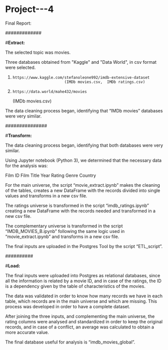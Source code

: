 # Project---4

Final Report:

#############

#**Extract:**

The selected topic was movies.

Three databases obtained from "Kaggle" and "Data World", in csv format were selected.

1.     https://www.kaggle.com/stefanoleone992/imdb-extensive-dataset 
                              (IMDb movies.csv,  IMDb ratings.csv)
2.     https://data.world/mahe432/movies 
      (IMDb movies.csv)

The data cleaning process began, identifying that “IMDb movies” databases were very similar.


###############

#**Transform:**

The data cleaning process began, identifying that both databases were very similar.
	    
Using Jupyter notebook (Python 3), we determined that the necessary data for the analysis was:

Film ID
Film Title
Year
Rating
Genre
Country

For the main universe, the script “movie_extract.ipynb” makes the cleaning of the tables, creates a new DataFrame with the records divided into single values and transforms in a new csv file. 

The ratings universe is transformed in the script “imdb_ratings.ipynb” creating a new DataFrame with the records needed and transformed in a new csv file. 

The complementary universe is transformed in the script “IMDB_MOVIES_B.ipynb” following the same logic used in “movie_extract.ipynb” and transforms in a new csv file. 

The final inputs are uploaded in the Postgres Tool by the script “ETL_script”.


##########

#**Load:**
	
The final inputs were uploaded into Postgres as relational databases, since all the information is related by a movie ID, and in case of the ratings, the ID is a dependency given by the table of characteristics of the movies.
	
The data was validated in order to know how many records we have in each table, which records are in the main universe and which are missing. This process was developed in order to have a complete dataset.
	
After joining the three inputs, and complementing the main universe, the rating columns were analysed and standardized in order to keep the original records, and in case of a conflict, an average was calculated to obtain a more accurate value. 
	
The final database useful for analysis is “imdb_movies_global”.
